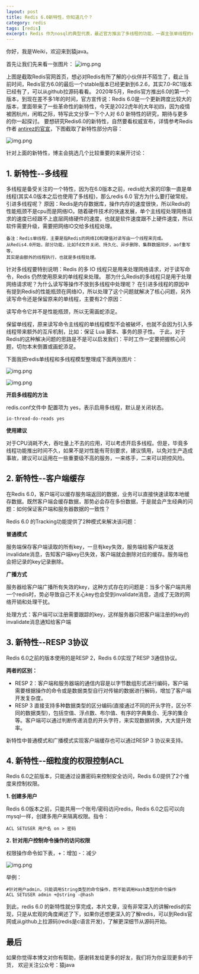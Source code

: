 ```yaml
---
layout: post
title: Redis 6.0新特性，你知道几个？
category: redis
tags: [redis]
excerpt: Redis 作为nosql的典型代表，最近官方推出了多线程的功能，一直主张单线程的redis为什么突然引进多线程呢？
--- 
```


你好，我是Weiki，欢迎来到猿java。


首先让我们先来看一张图片：
![img.png](https://yuanjava.cn/assets/md/redis/img.png)

 上图是截取Redis官网首页，想必对Redis有所了解的小伙伴并不陌生了，截止当前时间，Redis官方6.0的最后一个stable版本已经更新到6.2.6，其实7.0-RC1版本已经有了，可以从github拉源码看看。
2020年5月，Redis官方推出6.0的第一个版本，到现在差不多1年的时间，官方宣传说：Redis 6.0是一个更新跨度比较大的版本，里面带来了一些革命性的新特性，今天是2022虎年的大年初四，因为疫情被困杭州，闲暇之际，特写此文分享一下个人对 6.0 新特性的研究，期待与更多的你一起探讨。
要想研究Redis6.0的新特性，自然要看权威宣布，详情参考Redis作者 [antirez的官宣](http://antirez.com/news/132)，下图截取了新特性部分内容：

![img.png](https://yuanjava.cn/assets/md/redis/2.png)

针对上面的新特性，博主会挑选几个比较重要的来展开讨论：

## 1. 新特性--多线程
  多线程是备受关注的一个特性，因为在6.0版本之前，redis给大家的印象一直是单线程(其实4.0版本之后也使用了多线程)，那么redis 6.0 官方为什么要打破常规，引进多线程呢？
原因：Redis是内存数据库，操作内存的速度很快，所以Redis的性能瓶颈不是cpu而是网络IO。随着硬件技术的快速发展，单个主线程处理网络请求的速度已经跟不上底层网络硬件的速度，也就是软件速度跟不上硬件速度，所以软件需要升级，需要把网络IO交给多线程处理。

```text
备注：Redis单线程，主要是指Redis的网络IO和键值对读写由一个线程来完成。
从Redis4.0开始，部分功能，比如fd文件关闭、持久化、异步删除、集群数据同步，aof重写等，
其实是由额外的线程执行，也就是多线程处理。
```
针对多线程要特别说明：Redis 的多 IO 线程只是用来处理网络请求，对于读写命令，Redis 仍然使用原来的单线程来处理。
那为什么Redis的多线程只是用于处理网络请求呢？为什么读写等操作不放到多线程中处理呢？
在引进多线程的原因中有提到Redis的性能瓶颈在网络IO，所以处理了这个问题就解决了核心问题，另外读写命令还是保留原来的单线程，主要有2个原因：

读写命令它并不是性能瓶颈，所以无需画蛇添足。

保留单线程，原来读写命令主线程的单线程模型不会被破坏，也就不会因为引入多线程带来额外的互斥机制，比如：保证 Lua 脚本、事务的原子性。
于此，对于Redis的这种解决问题的思路是不是可以启发我们：平时工作一定要把握核心问题，切勿本末倒置或画蛇添足。


下面我把redis单线程和多线程模型整理成下面两张图片：

![img.png](https://yuanjava.cn/assets/md/redis/3.png)

![img.png](https://yuanjava.cn/assets/md/redis/4.png)



**开启多线程的方法**

redis.conf文件中  配置项为 yes，表示启用多线程，默认是关闭状态。

```shell
io-thread-do-reads yes
```


**使用建议**

对于CPU消耗不大，吞吐量上不去的应用，可以考虑开启多线程。但是，毕竟多线程功能推出时间不久，如果不是对性能有苛刻要求，建议慎用，以免对生产造成事故，建议可以运用在一些重要级不高的服务，一来练手，二来可以把控风险。


## 2. 新特性--客户端缓存

在Redis 6.0，客户端可以缓存服务端返回的数据，业务可以直接快速读取本地缓存数据。既然客户端会缓存数据，那势必会存在多份数据，于是就会产生经典的问题：如何保证客户端和服务器数据的一致性？

Redis 6.0 的Tracking功能提供了2种模式来解决该问题：

**普通模式**

服务端保存客户端读取的所有key，一旦有key失效，服务端给客户端发送 invalidate消息，告知客户端key已失效，客户端就会删除对应的缓存。服务端也会把记录的key记录删除。


**广播方式**

服务器给客户端广播所有失效的key，这种方式存在的问题是：当多个客户端共用一个redis时，势必导致自己不关心key也会受到invalidate消息，造成了无效的网络开销和处理干扰。


处理方式：客户端可以注册需要跟踪的key，这样服务器只把客户端注册的key的invalidate消息通知给客户端


## 3. 新特性--RESP 3协议

Redis 6.0之前的版本使用的是RESP 2，Redis 6.0实现了RESP 3通信协议。



**两者的区别：**
- RESP 2：客户端和服务器端的通信内容是以字节数组形式进行编码，客户端需要根据操作的命令或是数据类型自行对传输的数据进行解码，增加了客户端开发复杂度。
- RESP 3 直接支持多种数据类型的区分编码(直接通过不同的开头字符，区分不同的数据类型)，包括空值、浮点数、布尔值、有序的字典集合、无序的集合等。客户端可以通过判断传递消息的开头字符，来实现数据转换，大大提升效率。

新特性中普通模式和广播模式实现客户端缓存也可以通过RESP 3 协议来支持。

## 4. 新特性--细粒度的权限控制ACL

Redis 6.0之前版本，只能通过设置密码来控制安全访问，Redis 6.0提供了2个维度来控制权限。


**1. 创建多用户**

Redis 6.0版本之前，只能共用一个账号/密码访问redis，Redis 6.0之后可以向mysql一样，创建多用户来隔离权限。指令：

```shell
ACL SETUSER 用户名 on > 密码
```

**2. 针对用户控制命令操作的访问权限**


权限操作命令如下表，+：增加   -：减少

![img.png](https://yuanjava.cn/assets/md/redis/6.png)

举例：
```shell
#针对用户admin，只能调用String类型的命令操作，而不能调用Hash类型的命令操作
ACL SETUSER admin +@string -@hash
```

到此，redis 6.0 的新特性就分享完成，本片文章，没有非常深入的讲解redis的实现，只是从宏观的角度阐述了下，如果你还想更深入的了解redis，可以到Redis官网或从github上拉源码(redis是c语言开发)，了解更深细节从源码开始。

## 最后
如果你觉得本博文对你有帮助，感谢转发给更多的好友，我们将为你呈现更多的干货， 欢迎关注公众号：猿java
